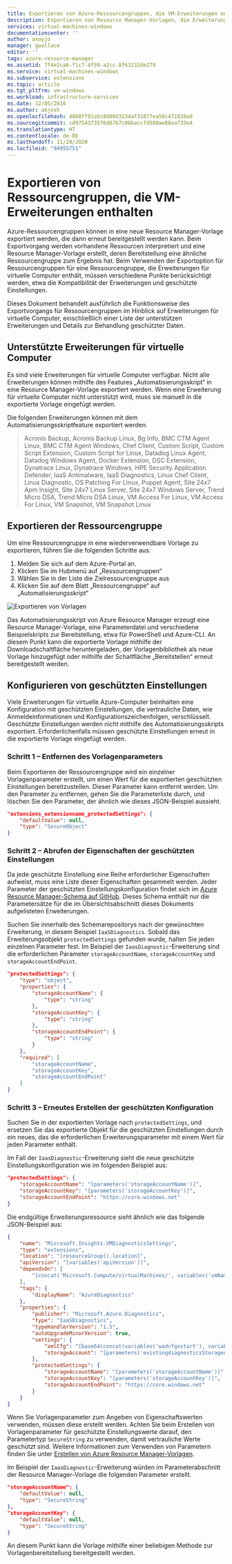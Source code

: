 ```yaml
---
title: Exportieren von Azure-Ressourcengruppen, die VM-Erweiterungen enthalten
description: Exportieren von Resource Manager-Vorlagen, die Erweiterungen für virtuelle Computer enthalten.
services: virtual-machines-windows
documentationcenter: ''
author: axayjo
manager: gwallace
editor: ''
tags: azure-resource-manager
ms.assetid: 7f4e2ca6-f1c7-4f59-a2cc-8f63132de279
ms.service: virtual-machines-windows
ms.subservice: extensions
ms.topic: article
ms.tgt_pltfrm: vm-windows
ms.workload: infrastructure-services
ms.date: 12/05/2016
ms.author: akjosh
ms.openlocfilehash: 40b8ff01a5c8d00d3234af31877ea58c471026e8
ms.sourcegitcommit: cd9754373576d6767c06baccfd500ae88ea733e4
ms.translationtype: HT
ms.contentlocale: de-DE
ms.lasthandoff: 11/20/2020
ms.locfileid: "94955751"
---
```

# <a name="exporting-resource-groups-that-contain-vm-extensions"></a>Exportieren von Ressourcengruppen, die VM-Erweiterungen enthalten

Azure-Ressourcengruppen können in eine neue Resource Manager-Vorlage exportiert werden, die dann erneut bereitgestellt werden kann. Beim Exportvorgang werden vorhandene Ressourcen interpretiert und eine Resource Manager-Vorlage erstellt, deren Bereitstellung eine ähnliche Ressourcengruppe zum Ergebnis hat. Beim Verwenden der Exportoption für Ressourcengruppen für eine Ressourcengruppe, die Erweiterungen für virtuelle Computer enthält, müssen verschiedene Punkte berücksichtigt werden, etwa die Kompatibilität der Erweiterungen und geschützte Einstellungen.

Dieses Dokument behandelt ausführlich die Funktionsweise des Exportvorgangs für Ressourcengruppen im Hinblick auf Erweiterungen für virtuelle Computer, einschließlich einer Liste der unterstützen Erweiterungen und Details zur Behandlung geschützter Daten.

## <a name="supported-virtual-machine-extensions"></a>Unterstützte Erweiterungen für virtuelle Computer

Es sind viele Erweiterungen für virtuelle Computer verfügbar. Nicht alle Erweiterungen können mithilfe des Features „Automatisierungsskript“ in eine Resource Manager-Vorlage exportiert werden. Wenn eine Erweiterung für virtuelle Computer nicht unterstützt wird, muss sie manuell in die exportierte Vorlage eingefügt werden.

Die folgenden Erweiterungen können mit dem Automatisierungsskriptfeature exportiert werden.

> Acronis Backup, Acronis Backup Linux, Bg Info, BMC CTM Agent Linux, BMC CTM Agent Windows, Chef Client, Custom Script, Custom Script Extension, Custom Script for Linux, Datadog Linux Agent, Datadog Windows Agent, Docker Extension, DSC Extension, Dynatrace Linux, Dynatrace Windows, HPE Security Application Defender, IaaS Antimalware, IaaS Diagnostics, Linux Chef Client, Linux Diagnostic, OS Patching For Linux, Puppet Agent, Site 24x7 Apm Insight, Site 24x7 Linux Server, Site 24x7 Windows Server, Trend Micro DSA, Trend Micro DSA Linux, VM Access For Linux, VM Access For Linux, VM Snapshot, VM Snapshot Linux

## <a name="export-the-resource-group"></a>Exportieren der Ressourcengruppe

Um eine Ressourcengruppe in eine wiederverwendbare Vorlage zu exportieren, führen Sie die folgenden Schritte aus:

1. Melden Sie sich auf dem Azure-Portal an.
2. Klicken Sie im Hubmenü auf „Ressourcengruppen“
3. Wählen Sie in der Liste die Zielressourcengruppe aus
4. Klicken Sie auf dem Blatt „Ressourcengruppe“ auf „Automatisierungsskript“

![Exportieren von Vorlagen](./media/export-templates/template-export.png)

Das Automatisierungsskript von Azure Resource Manager erzeugt eine Resource Manager-Vorlage, eine Parameterdatei und verschiedene Beispielskripts zur Bereitstellung, etwa für PowerShell und Azure-CLI. An diesem Punkt kann die exportierte Vorlage mithilfe der Downloadschaltfläche heruntergeladen, der Vorlagenbibliothek als neue Vorlage hinzugefügt oder mithilfe der Schaltfläche „Bereitstellen“ erneut bereitgestellt werden.

## <a name="configure-protected-settings"></a>Konfigurieren von geschützten Einstellungen

Viele Erweiterungen für virtuelle Azure-Computer beinhalten eine Konfiguration mit geschützten Einstellungen, die vertrauliche Daten, wie Anmeldeinformationen und Konfigurationszeichenfolgen, verschlüsselt. Geschützte Einstellungen werden nicht mithilfe des Automatisierungsskripts exportiert. Erforderlichenfalls müssen geschützte Einstellungen erneut in die exportierte Vorlage eingefügt werden.

### <a name="step-1---remove-template-parameter"></a>Schritt 1 – Entfernen des Vorlagenparameters

Beim Exportieren der Ressourcengruppe wird ein einzelner Vorlagenparameter erstellt, um einen Wert für die exportierten geschützten Einstellungen bereitzustellen. Dieser Parameter kann entfernt werden. Um den Parameter zu entfernen, gehen Sie die Parameterliste durch, und löschen Sie den Parameter, der ähnlich wie dieses JSON-Beispiel aussieht.

```json
"extensions_extensionname_protectedSettings": {
    "defaultValue": null,
    "type": "SecureObject"
}
```

### <a name="step-2---get-protected-settings-properties"></a>Schritt 2 – Abrufen der Eigenschaften der geschützten Einstellungen

Da jede geschützte Einstellung eine Reihe erforderlicher Eigenschaften aufweist, muss eine Liste dieser Eigenschaften gesammelt werden. Jeder Parameter der geschützten Einstellungskonfiguration findet sich im [Azure Resource Manager-Schema auf GitHub](https://raw.githubusercontent.com/Azure/azure-resource-manager-schemas/master/schemas/2015-08-01/Microsoft.Compute.json). Dieses Schema enthält nur die Parametersätze für die im Übersichtsabschnitt dieses Dokuments aufgelisteten Erweiterungen. 

Suchen Sie innerhalb des Schemarepositorys nach der gewünschten Erweiterung, in diesem Beispiel `IaaSDiagnostics`. Sobald das Erweiterungsobjekt `protectedSettings` gefunden wurde, halten Sie jeden einzelnen Parameter fest. Im Beispiel der `IaasDiagnostic`-Erweiterung sind die erforderlichen Parameter `storageAccountName`, `storageAccountKey` und `storageAccountEndPoint`.

```json
"protectedSettings": {
    "type": "object",
    "properties": {
        "storageAccountName": {
            "type": "string"
        },
        "storageAccountKey": {
            "type": "string"
        },
        "storageAccountEndPoint": {
            "type": "string"
        }
    },
    "required": [
        "storageAccountName",
        "storageAccountKey",
        "storageAccountEndPoint"
    ]
}
```

### <a name="step-3---re-create-the-protected-configuration"></a>Schritt 3 – Erneutes Erstellen der geschützten Konfiguration

Suchen Sie in der exportierten Vorlage nach `protectedSettings`, und ersetzen Sie das exportierte Objekt für die geschützten Einstellungen durch ein neues, das die erforderlichen Erweiterungsparameter mit einem Wert für jeden Parameter enthält.

Im Fall der `IaasDiagnostic`-Erweiterung sieht die neue geschützte Einstellungskonfiguration wie im folgenden Beispiel aus:

```json
"protectedSettings": {
    "storageAccountName": "[parameters('storageAccountName')]",
    "storageAccountKey": "[parameters('storageAccountKey')]",
    "storageAccountEndPoint": "https://core.windows.net"
}
```

Die endgültige Erweiterungsressource sieht ähnlich wie das folgende JSON-Beispiel aus:

```json
{
    "name": "Microsoft.Insights.VMDiagnosticsSettings",
    "type": "extensions",
    "location": "[resourceGroup().location]",
    "apiVersion": "[variables('apiVersion')]",
    "dependsOn": [
        "[concat('Microsoft.Compute/virtualMachines/', variables('vmName'))]"
    ],
    "tags": {
        "displayName": "AzureDiagnostics"
    },
    "properties": {
        "publisher": "Microsoft.Azure.Diagnostics",
        "type": "IaaSDiagnostics",
        "typeHandlerVersion": "1.5",
        "autoUpgradeMinorVersion": true,
        "settings": {
            "xmlCfg": "[base64(concat(variables('wadcfgxstart'), variables('wadmetricsresourceid'), variables('vmName'), variables('wadcfgxend')))]",
            "storageAccount": "[parameters('existingdiagnosticsStorageAccountName')]"
        },
        "protectedSettings": {
            "storageAccountName": "[parameters('storageAccountName')]",
            "storageAccountKey": "[parameters('storageAccountKey')]",
            "storageAccountEndPoint": "https://core.windows.net"
        }
    }
}
```

Wenn Sie Vorlagenparameter zum Angeben von Eigenschaftswerten verwenden, müssen diese erstellt werden. Achten Sie beim Erstellen von Vorlagenparameter für geschützte Einstellungswerte darauf, den Parametertyp `SecureString` zu verwenden, damit vertrauliche Werte geschützt sind. Weitere Informationen zum Verwenden von Parametern finden Sie unter [Erstellen von Azure Resource Manager-Vorlagen](../../azure-resource-manager/templates/template-syntax.md).

Im Beispiel der `IaasDiagnostic`-Erweiterung würden im Parameterabschnitt der Resource Manager-Vorlage die folgenden Parameter erstellt.

```json
"storageAccountName": {
    "defaultValue": null,
    "type": "SecureString"
},
"storageAccountKey": {
    "defaultValue": null,
    "type": "SecureString"
}
```

An diesem Punkt kann die Vorlage mithilfe einer beliebigen Methode zur Vorlagenbereitstellung bereitgestellt werden.
